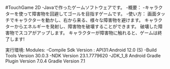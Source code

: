#TouchGame 2D
-Javaで作ったゲームソフトウェアです。
-概要：
-キャラクターを使って障害物を回避してゴールを目指すゲームです。
-使い方：
画面タッチでキャラクターを動かし、右から来る、様々な障害物を避けます。
キャラクターからエネルギーを発射し、障害物を破壊することができます。
破壊した障害物でスコアがアップします。
キャラクターが障害物に触れると、ゲームは終了します!



実行環境:
Modules:
-Compile Sdk Version : API31:Android 12.0 (S)
-Build Tools Version 30.0.3
-NDK Version 23.1.7779620
-JDK_1_8
Android Gradle Plugin Version 7.0.4
Gradle Version 7.1
